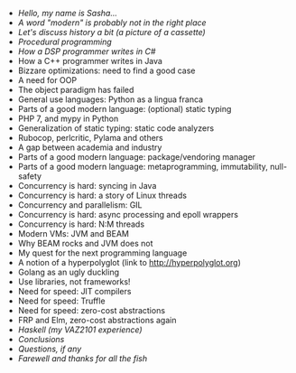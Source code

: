 * _Hello, my name is Sasha..._
* _A word "modern" is probably not in the right place_
* _Let's discuss history a bit (a picture of a cassette)_
* _Procedural programming_
* _How a DSP programmer writes in C#_
* How a C++ programmer writes in Java
* Bizzare optimizations: need to find a good case
* A need for OOP
* The object paradigm has failed
* General use languages: Python as a lingua franca
* Parts of a good modern language: (optional) static typing
* PHP 7, and mypy in Python
* Generalization of static typing: static code analyzers
* Rubocop, perlcritic, Pylama and others
* A gap between academia and industry
* Parts of a good modern language: package/vendoring manager
* Parts of a good modern language: metaprogramming, immutability, null-safety
* Concurrency is hard: syncing in Java
* Concurrency is hard: a story of Linux threads
* Concurrency and parallelism: GIL
* Concurrency is hard: async processing and epoll wrappers
* Concurrency is hard: N:M threads
* Modern VMs: JVM and BEAM
* Why BEAM rocks and JVM does not
* My quest for the next programming language
* A notion of a hyperpolyglot (link to http://hyperpolyglot.org)
* Golang as an ugly duckling
* Use libraries, not frameworks!
* Need for speed: JIT compilers
* Need for speed: Truffle
* Need for speed: zero-cost abstractions
* FRP and Elm, zero-cost abstractions again
* _Haskell (my VAZ2101 experience)_
* _Conclusions_
* _Questions, if any_
* _Farewell and thanks for all the fish_
